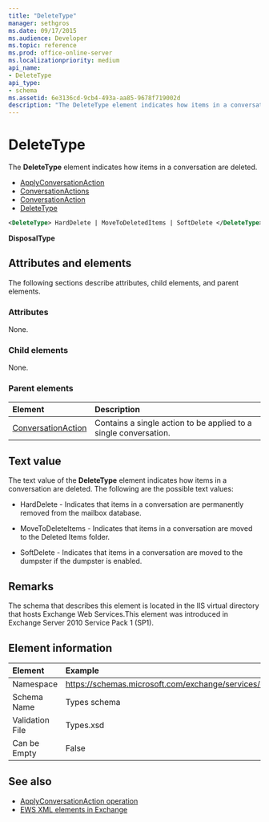 ```yaml
---
title: "DeleteType"
manager: sethgros
ms.date: 09/17/2015
ms.audience: Developer
ms.topic: reference
ms.prod: office-online-server
ms.localizationpriority: medium
api_name:
- DeleteType
api_type:
- schema
ms.assetid: 6e3136cd-9cb4-493a-aa85-9678f719002d
description: "The DeleteType element indicates how items in a conversation are deleted."
---
```


# DeleteType

The **DeleteType** element indicates how items in a conversation are deleted. 
  
- [ApplyConversationAction](applyconversationaction.md)  
- [ConversationActions](conversationactions.md)  
- [ConversationAction](conversationaction.md)  
- [DeleteType](deletetype.md)
  
```XML
<DeleteType> HardDelete | MoveToDeletedItems | SoftDelete </DeleteType>
```

 **DisposalType**
## Attributes and elements

The following sections describe attributes, child elements, and parent elements.
  
### Attributes

None.
  
### Child elements

None.
  
### Parent elements

|**Element**|**Description**|
|:-----|:-----|
|[ConversationAction](conversationaction.md) <br/> |Contains a single action to be applied to a single conversation.  <br/> |
   
## Text value

The text value of the **DeleteType** element indicates how items in a conversation are deleted. The following are the possible text values: 
  
- HardDelete - Indicates that items in a conversation are permanently removed from the mailbox database.
    
- MoveToDeleteItems - Indicates that items in a conversation are moved to the Deleted Items folder.
    
- SoftDelete - Indicates that items in a conversation are moved to the dumpster if the dumpster is enabled.
    
## Remarks

The schema that describes this element is located in the IIS virtual directory that hosts Exchange Web Services.This element was introduced in Exchange Server 2010 Service Pack 1 (SP1).
  
## Element information

| Element | Example |
|:-----|:-----|
|Namespace  <br/> |https://schemas.microsoft.com/exchange/services/2006/types  <br/> |
|Schema Name  <br/> |Types schema  <br/> |
|Validation File  <br/> |Types.xsd  <br/> |
|Can be Empty  <br/> |False  <br/> |
   
## See also

- [ApplyConversationAction operation](applyconversationaction-operation.md)
- [EWS XML elements in Exchange](ews-xml-elements-in-exchange.md)

